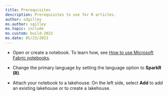 ```yaml
---
title: Prerequisites
description: Prerequisites to use for R articles.
author: sdgilley
ms.author: sgilley
ms.topic: include
ms.custom: build-2023
ms.date: 05/23/2023
---
```


- Open or create a notebook. To learn how, see [How to use Microsoft Fabric notebooks](../../data-engineering/how-to-use-notebook.md).

- Change the primary language by setting the language option to **SparkR (R)**.

- Attach your notebook to a lakehouse. On the left side, select **Add** to add an existing lakehouse or to create a lakehouse.
